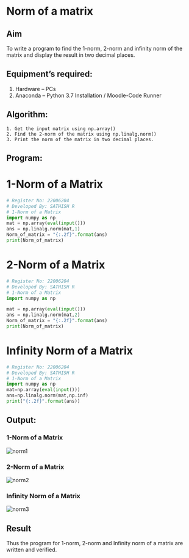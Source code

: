 # Norm of a matrix
## Aim
To write a program to find the 1-norm, 2-norm and infinity norm of the matrix and display the result in two decimal places.
## Equipment’s required:
1.	Hardware – PCs
2.	Anaconda – Python 3.7 Installation / Moodle-Code Runner
## Algorithm:
	1. Get the input matrix using np.array()   
    2. Find the 2-norm of the matrix using np.linalg.norm()
	3. Print the norm of the matrix in two decimal places.
## Program:
# 1-Norm of a Matrix
```Python
# Register No: 22006204
# Developed By: SATHISH R
# 1-Norm of a Matrix
import numpy as np
mat = np.array(eval(input()))
ans = np.linalg.norm(mat,1)
Norm_of_matrix = "{:.2f}".format(ans)
print(Norm_of_matrix)

```


# 2-Norm of a Matrix
```python
# Register No: 22006204
# Developed By: SATHISH R
# 1-Norm of a Matrix
import numpy as np

mat = np.array(eval(input()))
ans = np.linalg.norm(mat,2)
Norm_of_matrix = "{:.2f}".format(ans)
print(Norm_of_matrix)
```


# Infinity Norm of a Matrix
```python
# Register No: 22006204
# Developed By: SATHISH R
# 1-Norm of a Matrix
import numpy as np
mat=np.array(eval(input()))
ans=np.linalg.norm(mat,np.inf)
print("{:.2f}".format(ans))
```
## Output:
### 1-Norm of a Matrix
![norm1](https://user-images.githubusercontent.com/118787261/213279238-5786d233-1f94-40fd-aacd-2b2d607de38d.png)


### 2-Norm of a Matrix
![norm2](https://user-images.githubusercontent.com/118787261/213279259-e39a20e2-f71a-459f-ac49-8a756106c522.png)


### Infinity Norm of a Matrix
![norm3](https://user-images.githubusercontent.com/118787261/213279279-bddb1085-1f0b-4601-adf2-58b4b80827ea.png)


## Result
Thus the program for 1-norm, 2-norm and Infinity norm of a matrix are written and verified.
